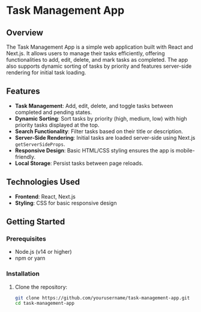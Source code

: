 # Task Management App

## Overview
The Task Management App is a simple web application built with React and Next.js. It allows users to manage their tasks efficiently, offering functionalities to add, edit, delete, and mark tasks as completed. The app also supports dynamic sorting of tasks by priority and features server-side rendering for initial task loading.

## Features
- **Task Management**: Add, edit, delete, and toggle tasks between completed and pending states.
- **Dynamic Sorting**: Sort tasks by priority (high, medium, low) with high priority tasks displayed at the top.
- **Search Functionality**: Filter tasks based on their title or description.
- **Server-Side Rendering**: Initial tasks are loaded server-side using Next.js `getServerSideProps`.
- **Responsive Design**: Basic HTML/CSS styling ensures the app is mobile-friendly.
- **Local Storage**: Persist tasks between page reloads.

## Technologies Used
- **Frontend**: React, Next.js
- **Styling**: CSS for basic responsive design

## Getting Started

### Prerequisites
- Node.js (v14 or higher)
- npm or yarn

### Installation
1. Clone the repository:
   ```bash
   git clone https://github.com/yourusername/task-management-app.git
   cd task-management-app
